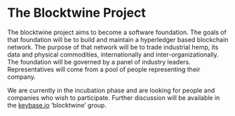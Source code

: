 # The Blocktwine Project

The blocktwine project aims to become a software foundation.
The goals of that foundation will be to build and maintain a hyperledger based blockchain network.
The purpose of that network will be to trade industrial hemp, its data and physical commodities, 
internationally and inter-organizationally.
The foundation will be governed by a panel of industry leaders. 
Representatives will come from a pool of people representing their company.

We are currently in the incubation phase and are looking for people and companies who wish to participate. Further discussion will be available in the [keybase.io](https://keybase.io/) ‘blocktwine’ group. 
